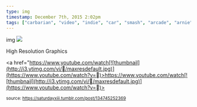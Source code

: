 ```yaml
---
type: img
timestamp: December 7th, 2015 2:02pm
tags: ["carbarian", "video", "indie", "car", "smash", "arcade", "arnie", "crom", "game", "art"]
---
```

img
<img src="https://saturdayxiii.github.io/media/134745252369.jpg"/>
                                                                                          
High Resolution Graphics

<a href="https://www.youtube.com/watch[![thumbnail](http://i3.ytimg.com/vi//maxresdefault.jpg)](https://www.youtube.com/watch?v=)>https://www.youtube.com/watch[![thumbnail](http://i3.ytimg.com/vi//maxresdefault.jpg)](https://www.youtube.com/watch?v=)><br/>
 
                                    
                
                
                
                
                                
<small>source: https://saturdayxiii.tumblr.com/post/134745252369</small>
